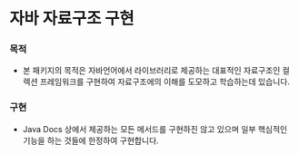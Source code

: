 # 자바 자료구조 구현
### 목적
* 본 패키지의 목적은 자바언어에서 라이브러리로 제공하는 대표적인 자료구조인
컬렉션 프레임워크를 구현하여 자료구조에의 이해를 도모하고 학습하는데 있습니다. 

### 구현
* Java Docs 상에서 제공하는 모든 메서드를 구현하진 않고 있으며 일부 핵심적인 기능을 하는 것들에 한정하여
구현합니다. 
